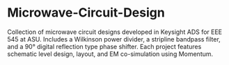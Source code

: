 # Microwave-Circuit-Design
Collection of microwave circuit designs developed in Keysight ADS for EEE 545 at ASU. Includes a Wilkinson power divider, a stripline bandpass filter, and a 90° digital reflection type phase shifter. Each project features schematic level design, layout, and EM co-simulation using Momentum.
